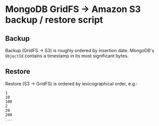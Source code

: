 # MongoDB GridFS -> Amazon S3 backup / restore script

## Backup

Backup (GridFS -> S3) is roughly ordered by insertion date. MongoDB's `ObjectId` contains a timestamp in its most significant bytes.

## Restore

Restore (S3 -> GridFS) is ordered by lexicographical order, e.g.:

    1
    10
    100
    2
    20
    200
    ...
